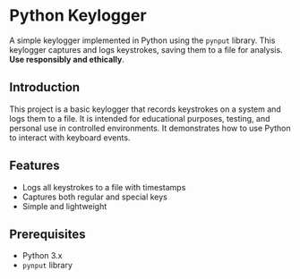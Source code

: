 # Python Keylogger

A simple keylogger implemented in Python using the `pynput` library. This keylogger captures and logs keystrokes, saving them to a file for analysis. **Use responsibly and ethically**.

## Introduction

This project is a basic keylogger that records keystrokes on a system and logs them to a file. It is intended for educational purposes, testing, and personal use in controlled environments. It demonstrates how to use Python to interact with keyboard events.

## Features

- Logs all keystrokes to a file with timestamps
- Captures both regular and special keys
- Simple and lightweight

## Prerequisites

- Python 3.x
- `pynput` library
